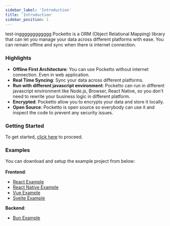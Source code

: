 ```yaml
---
sidebar_label: 'Introduction'
title: 'Introduction'
sidebar_position: 1
---
```

test-ingggggggggggg
Pocketto is a ORM (Object Relational Mapping) library that can let you manage your data across different platforms with ease. You can remain offline and sync when there is internet connection.

### Highlights

- **Offline First Architecture**: You can use Pocketto without internet connection. Even in web application.
- **Real Time Syncing**: Sync your data across different platforms.
- **Run with different javascript environment**: Pocketto can run in different javascript environment like Node.js, Browser, React Native, so you don't need to rewrite your business logic in different platform.
- **Encrypted**: Pocketto allow you to encrypts your data and store it locally.
- **Open Source**: Pocketto is open source so everybody can use it and inspect the code to prevent any security issues.

### Getting Started

To get started, [click here](/docs/environment-setup) to proceed.

### Examples

You can download and setup the example project from below:<br /><br />
**Frontend**:<br />

- [React Example](https://github.com/pockettojs/pocketto-react-example)<br />
- [React Native Example](https://github.com/pockettojs/PockettoReactNativeExample)<br />
- [Vue Example](https://github.com/pockettojs/pocketto-vue-example)<br />
- [Svelte Example](https://github.com/pockettojs/pocketto-svelte-example)<br />

**Backend**:<br />

- [Bun Example](https://github.com/pockettojs/pocketto-bun-example)<br />
